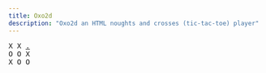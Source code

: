 ```yaml
---
title: Oxo2d 
description: "Oxo2d an HTML noughts and crosses (tic-tac-toe) player"
---
```


<pre class="oxo2d">
X X <a href="../4t/">.</a>
O O X
X O O
</pre>
